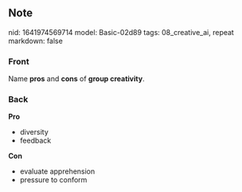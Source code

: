 ## Note
nid: 1641974569714
model: Basic-02d89
tags: 08_creative_ai, repeat
markdown: false

### Front
Name <b>pros</b> and <b>cons</b> of <b>group creativity</b>.

### Back
<b>Pro</b>
<ul>
  <li>diversity
  <li>feedback
</ul><b>Con</b>
<ul>
  <li>evaluate apprehension
  <li>pressure to conform
</ul>
